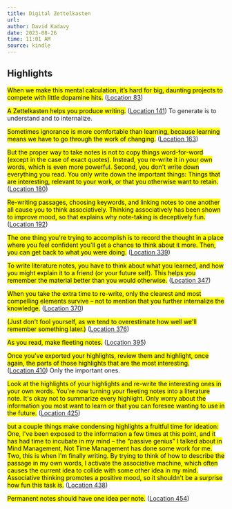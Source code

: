 ```yaml
---
title: Digital Zettelkasten
url: 
author: David Kadavy
date: 2023-08-26
time: 11:01 AM
source: kindle
---
```

## Highlights
<mark>When we make this mental calculation, it’s hard for big, daunting projects to compete with little dopamine hits.</mark> ([Location 83](https://readwise.io/to_kindle?action=open&asin=B095VY4XGD&location=83))

<mark>A Zettelkasten helps you produce writing.</mark> ([Location 141](https://readwise.io/to_kindle?action=open&asin=B095VY4XGD&location=141))
To generate is to understand and to internalize.

<mark>Sometimes ignorance is more comfortable than learning, because learning means we have to go through the work of changing.</mark> ([Location 163](https://readwise.io/to_kindle?action=open&asin=B095VY4XGD&location=163))

<mark>But the proper way to take notes is not to copy things word-for-word (except in the case of exact quotes). Instead, you re-write it in your own words, which is even more powerful. Second, you don't write down everything you read. You only write down the important things: Things that are interesting, relevant to your work, or that you otherwise want to retain.</mark> ([Location 180](https://readwise.io/to_kindle?action=open&asin=B095VY4XGD&location=180))

<mark>Re-writing passages, choosing keywords, and linking notes to one another all cause you to think associatively. Thinking associatively has been shown to improve mood, so that explains why note-taking is deceptively fun.</mark> ([Location 192](https://readwise.io/to_kindle?action=open&asin=B095VY4XGD&location=192))

<mark>The one thing you're trying to accomplish is to record the thought in a place where you feel confident you'll get a chance to think about it more. Then, you can get back to what you were doing.</mark> ([Location 339](https://readwise.io/to_kindle?action=open&asin=B095VY4XGD&location=339))

<mark>To write literature notes, you have to think about what you learned, and how you might explain it to a friend (or your future self). This helps you remember the material better than you would otherwise.</mark> ([Location 347](https://readwise.io/to_kindle?action=open&asin=B095VY4XGD&location=347))

<mark>When you take the extra time to re-write, only the clearest and most compelling elements survive – not to mention that you further internalize the knowledge.</mark> ([Location 370](https://readwise.io/to_kindle?action=open&asin=B095VY4XGD&location=370))

<mark>(Just don't fool yourself, as we tend to overestimate how well we'll remember something later.)</mark> ([Location 376](https://readwise.io/to_kindle?action=open&asin=B095VY4XGD&location=376))

<mark>As you read, make fleeting notes.</mark> ([Location 395](https://readwise.io/to_kindle?action=open&asin=B095VY4XGD&location=395))

<mark>Once you've exported your highlights, review them and highlight, once again, the parts of those highlights that are the most interesting.</mark> ([Location 410](https://readwise.io/to_kindle?action=open&asin=B095VY4XGD&location=410))
Only the important ones.

<mark>Look at the highlights of your highlights and re-write the interesting ones in your own words. You're now turning your fleeting notes into a literature note. It's okay not to summarize every highlight. Only worry about the information you most want to learn or that you can foresee wanting to use in the future.</mark> ([Location 425](https://readwise.io/to_kindle?action=open&asin=B095VY4XGD&location=425))

<mark>but a couple things make condensing highlights a fruitful time for ideation: One, I've been exposed to the information a few times at this point, and it has had time to incubate in my mind – the “passive genius” I talked about in Mind Management, Not Time Management has done some work for me. Two, this is when I'm finally writing. By trying to think of how to describe the passage in my own words, I activate the associative machine, which often causes the current idea to collide with some other idea in my mind. Associative thinking promotes a positive mood, so it shouldn't be a surprise how fun this task is.</mark> ([Location 438](https://readwise.io/to_kindle?action=open&asin=B095VY4XGD&location=438))

<mark>Permanent notes should have one idea per note.</mark> ([Location 454](https://readwise.io/to_kindle?action=open&asin=B095VY4XGD&location=454))

